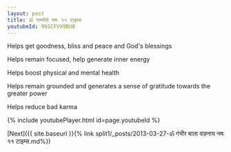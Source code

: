```yaml
---
layout: post
title: ॐ गाम्भीर्य नमः ११ टाइम्स
youtubeId: 9hSCFVX9BU8
---
```

 
 
Helps get goodness, bliss and peace and God's blessings
 
Helps remain focused, help generate inner energy 
 
Helps boost physical and mental health 
 
Helps remain grounded and generates a sense of gratitude towards the greater power 
 
Helps reduce bad karma
 
 
 
 


{% include youtubePlayer.html id=page.youtubeId %}
 
[Next]({{ site.baseurl }}{% link  split1/_posts/2013-03-27-ॐ गंभीर बाला वाहनाय नमः ११ टाइम्स.md%})
 
